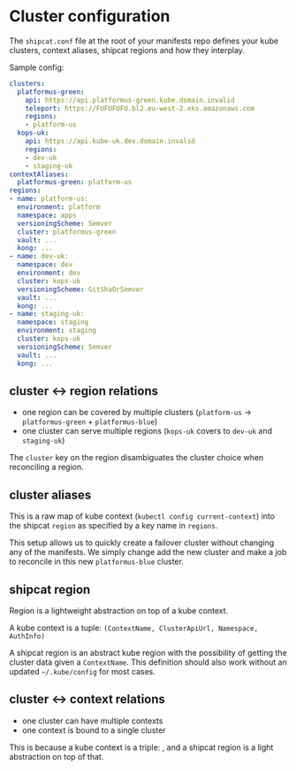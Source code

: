# Cluster configuration
The `shipcat.conf` file at the root of your manifests repo defines your kube clusters, context aliases, shipcat regions and how they interplay.

Sample config:

```yaml
clusters:
  platformus-green:
    api: https://api.platformus-green.kube.domain.invalid
    teleport: https://FUFUFUFU.bl2.eu-west-2.eks.amazonaws.com
    regions:
    - platform-us
  kops-uk:
    api: https://api.kube-uk.dev.domain.invalid
    regions:
    - dev-uk
    - staging-uk
contextAliases:
  platformus-green: platform-us
regions:
- name: platform-us:
  environment: platform
  namespace: apps
  versioningScheme: Semver
  cluster: platformus-green
  vault: ...
  kong: ...
- name: dev-uk:
  namespace: dev
  environment: dev
  cluster: kops-uk
  versioningScheme: GitShaOrSemver
  vault: ...
  kong: ...
- name: staging-uk:
  namespace: staging
  environment: staging
  cluster: kops-uk
  versioningScheme: Semver
  vault: ...
  kong: ...
```

## cluster <-> region relations
- one region can be covered by multiple clusters (`platform-us` -> `platformus-green` + `platformus-blue`)
- one cluster can serve multiple regions (`kops-uk` covers to `dev-uk` and `staging-uk`)

The `cluster` key on the region disambiguates the cluster choice when reconciling a region.

## cluster aliases
This is a raw map of kube context (`kubectl config current-context`) into the shipcat `region` as specified by a key name in `regions`.

This setup allows us to quickly create a failover cluster without changing any of the manifests. We simply change add the new cluster and make a job to reconcile in this new `platformus-blue` cluster.

## shipcat region
Region is a lightweight abstraction on top of a kube context.

A kube context is a tuple: `(ContextName, ClusterApiUrl, Namespace, AuthInfo)`

A shipcat region is an abstract kube region with the possibility of getting the cluster data given a `ContextName`. This definition should also work without an updated `~/.kube/config` for most cases.

## cluster <-> context relations
- one cluster can have multiple contexts
- one context is bound to a single cluster

This is because a kube context is a triple: , and a shipcat region is a light abstraction on top of that.
